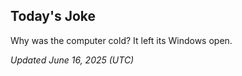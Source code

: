 ## Today's Joke
Why was the computer cold? It left its Windows open.

*Updated June 16, 2025 (UTC)*
